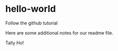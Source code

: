 # hello-world
Follow the github tutorial

Here are some additional notes for our readme file.

Tally Ho!
